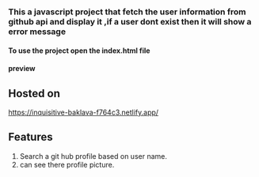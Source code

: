 ### This a javascript project that fetch the user information from github api and display it ,if a user dont exist then it will show a error message
#### To use the project open the index.html file

#### preview

## Hosted on 
https://inquisitive-baklava-f764c3.netlify.app/

## Features 
1) Search a git hub profile based on user name.
2) can see there profile picture.
